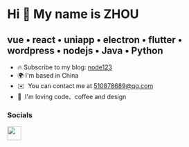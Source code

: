Hi 👋 My name is ZHOU
========================

vue • react • uniapp • electron • flutter • wordpress • nodejs • Java • Python
----------------------------------

* 🔥  Subscribe to my blog: [node123](https://node123.cn)
* 🌍  I'm based in China
* ✉️   You can contact me at [510878689@qq.com](510878689@qq.com)
* 🧠  I'm loving code、coffee and design


### Socials

<p align="left">
  <a href="https://www.zhihu.com/people/cafehaus" target="_blank" rel="noreferrer">
    <img src="https://static.zhihu.com/static/img/favicon.ico" width="32" height="32" />
  </a>
</p>
